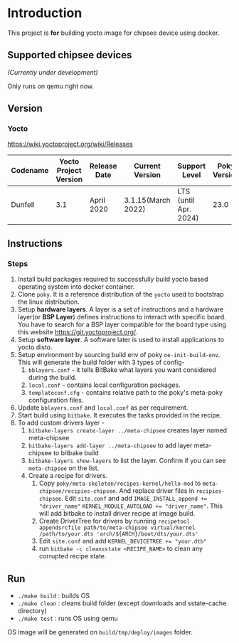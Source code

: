 # Introduction

This project is **for** building yocto image for chipsee device using docker.

## Supported chipsee devices
*(Currently under development)*

Only runs on qemu right now.

## Version

### Yocto
https://wiki.yoctoproject.org/wiki/Releases

Codename | Yocto Project Version | Release Date | Current Version    | Support Level         | Poky Version | BitBake branch 
-------- | --------------------- | ------------ | ------------------ | --------------------- | ------------ | -------------- 
 Dunfell | 3.1                   | April 2020   | 3.1.15(March 2022) | LTS (until Apr. 2024) | 23.0         | 1.46          

## Instructions
### Steps
1. Install build packages required to successfully build yocto based operating system into docker container.
2. Clone `poky`. It is a reference distribution of the `yocto` used to bootstrap the linux distribution.
3. Setup **hardware layers**. A layer is a set of instructions and a hardware layer(or **BSP Layer**) defines instructions to interact with specific board. You have to search for a BSP layer compatible for the board type using this website https://git.yoctoproject.org/.
4. Setup **software layer**. A software later is used to install applications to yocto disto.  
5. Setup environment by sourcing build env of poky `oe-init-build-env`. This will generate the build folder with 3 types of config- 
   1. `bblayers.conf` - it tells BitBake what layers you want considered during the build.
   2. `local.conf` - contains local configuration packages.
   3. `templateconf.cfg` - contains relative path to the poky's meta-poky configuration files.
6. Update `bblayers.conf` and `local.conf` as per requirement.
7. Start build using `bitbake`. It executes the tasks provided in the recipe.
8. To add custom drivers layer -
   1. `bitbake-layers create-layer ../meta-chipsee` creates layer named meta-chipsee
   2. `bitbake-layers add-layer ../meta-chipsee` to add layer meta-chipsee to bitbake build
   3. `bitbake-layers show-layers` to list the layer. Confirm if you can see `meta-chipsee` on the list.
   4. Create a recipe for drivers. 
      1. Copy `poky/meta-skeleton/recipes-kernel/hello-mod` to  `meta-chipsee/recipies-chipsee`. And replace driver files in `recipies-chipsee`. Edit `site.conf` and add `IMAGE_INSTALL_append += "driver_name"` `KERNEL_MODULE_AUTOLOAD += "driver_name"`. This will add bitbake to install driver recipe at image build.
      2. Create DriverTree for drivers by running `recipetool appendsrcfile path/to/meta-chipsee virtual/kernel /path/to/your.dts 'arch/${ARCH}/boot/dts/your.dts'`
      3. Edit `site.conf` and add `KERNEL_DEVICETREE += "your.dtb"`
      4. run `bitbake -c cleansstate <RECIPE_NAME>` to clean any corrupted recipe state.

## Run
 * `./make build` : builds OS 
 * `./make clean` : cleans build folder (except downloads and sstate-cache directory) 
 * `./make test`  : runs OS using qemu 

OS image will be generated on `build/tmp/deploy/images` folder.
